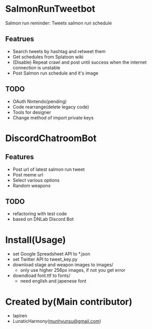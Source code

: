 # SalmonRunTweetbot
Salmon run reminder: Tweets salmon run schedule

## Featrues
- Search tweets by hashtag and retweet them
- Get schedules from Splatoon wiki
- (Disable) Repeat crawl and post until success when the internet connection is unstable
- Post Salmon run schedule and it's image

## TODO
- OAuth Nintendo(pending)
- Code rearrange(delete legacy code)
- Tools for designer
- Change method of import private keys

# DiscordChatroomBot

## Features
- Post url of latest salmon run tweet
- Post meme url
- Select various options
- Random weapons

## TODO
- refactoring with test code
- based on DNLab Discord Bot

# Install(Usage)
- set Google Spreadsheet API to \*.json
- set Twitter API to tweet\_key.py
- download stage and weapon images to images/
  - only use higher 256px images, if not you get error
- downdload font.ttf to fonts/
  - need english and japenese font
  
# Created by(Main contributor)
- lapiren
- LunaticHarmony(munhyunsu@gmail.com)

